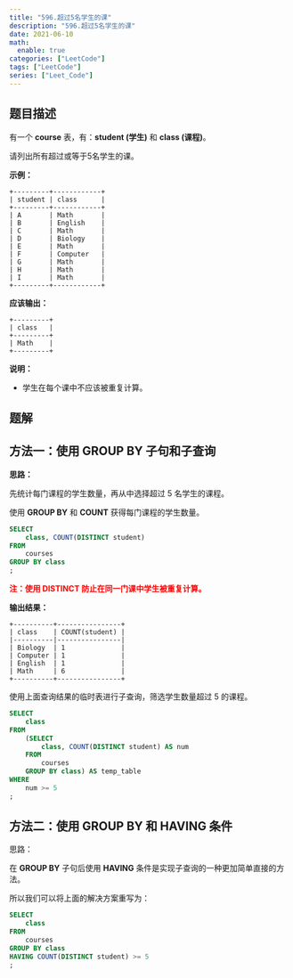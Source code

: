```yaml
---
title: "596.超过5名学生的课"
description: "596.超过5名学生的课"
date: 2021-06-10
math:
  enable: true
categories: ["LeetCode"]
tags: ["LeetCode"]
series: ["Leet_Code"]
---
```



## 题目描述

有一个 **course** 表，有：**student (学生)** 和 **class (课程)**。

请列出所有超过或等于5名学生的课。

**示例：**

```
+---------+------------+
| student | class      |
+---------+------------+
| A       | Math       |
| B       | English    |
| C       | Math       |
| D       | Biology    |
| E       | Math       |
| F       | Computer   |
| G       | Math       |
| H       | Math       |
| I       | Math       |
+---------+------------+
```

**应该输出：**

```
+---------+
| class   |
+---------+
| Math    |
+---------+
```

**说明：**

- 学生在每个课中不应该被重复计算。



## 题解

## 方法一：使用 GROUP BY 子句和子查询

**思路：**

先统计每门课程的学生数量，再从中选择超过 5 名学生的课程。

使用 **GROUP BY** 和 **COUNT** 获得每门课程的学生数量。

```sql
SELECT
    class, COUNT(DISTINCT student)
FROM
    courses
GROUP BY class
;
```

<p style="color: red; font-weight: bold;">注：使用 DISTINCT 防止在同一门课中学生被重复计算。</p>

**输出结果：**

```
+----------+----------------+
| class    | COUNT(student) |
|----------|----------------|
| Biology  | 1              |
| Computer | 1              |
| English  | 1              |
| Math     | 6              |
+----------+----------------+
```

使用上面查询结果的临时表进行子查询，筛选学生数量超过 5 的课程。

```sql
SELECT
    class
FROM
    (SELECT
        class, COUNT(DISTINCT student) AS num
    FROM
        courses
    GROUP BY class) AS temp_table
WHERE
    num >= 5
;
```


## 方法二：使用 GROUP BY 和 HAVING 条件

思路：

在 **GROUP BY** 子句后使用 **HAVING** 条件是实现子查询的一种更加简单直接的方法。

所以我们可以将上面的解决方案重写为：

```sql
SELECT
    class
FROM
    courses
GROUP BY class
HAVING COUNT(DISTINCT student) >= 5
;
```

